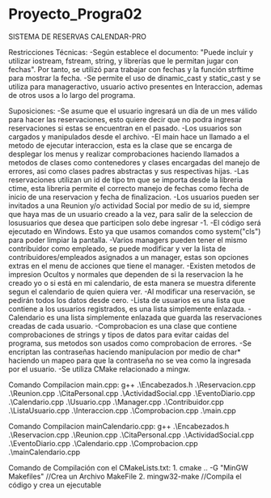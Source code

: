 # Proyecto_Progra02
SISTEMA DE RESERVAS CALENDAR-PRO


Restricciones Técnicas:
    -Según establece el documento: "Puede incluir y utilizar iostream, fstream, string, y librerías que le permitan jugar con fechas". Por tanto, se utilizó <ctime> para trabajar con fechas y la función strftime para mostrar la fecha.
    -Se permite el uso de  dinamic_cast y static_cast y se utiliza para manageractivo, usuario activo presentes en Interaccion, ademas de otros usos a lo largo del programa.

Suposiciones: 
    -Se asume que el usuario ingresará un día de un mes válido para hacer las reservaciones, esto quiere decir que no podra ingresar reservaciones si estas se encuentran en el pasado.
    -Los usuarios son cargados y manipulados desde el archivo.
    -El main hace un llamado a el metodo de ejecutar interaccion, esta es la clase que se encarga de desplegar los menus y realizar comprobaciones haciendo llamados a metodos de clases como contenedores y clases encargadas del manejo de errores, asi como clases padres abstractas y sus respectivas hijas.
    -Las reservaciones utilizan un id de tipo tm que se importa desde la libreria ctime, esta libreria permite el correcto manejo de fechas como fecha de inicio de una reservacion y fecha de finalizacion.
    -Los usuarios pueden ser invitados a una Reunion y/o actividad Social por medio de su id, siempre que haya mas de un usuario creado a la vez, para salir de la seleccion de losusuarios que desea que participen solo debe ingresar -1.
    -El código será ejecutado en Windows. Esto ya que usamos comandos como system("cls") para poder limpiar la pantalla.
    -Varios managers pueden tener el mismo contribuidor como empleado, se puede modificar y ver la lista de contribuidores/empleados asignados a un manager, estas son opciones extras en el menu de acciones que tiene el manager.
    -Existen metodos de impresion Ocultos y normales que dependen de si la reservacion la he creado yo o si está en mi calendario, de esta manera se muestra diferente segun el calendario de quien quiera ver.
    -Al modificar una reservación, se pedirán todos los datos desde cero.
    -Lista de usuarios es una lista que contiene a los usuarios registrados, es una lista simplemente enlazada.
    -Calendario es una lista simplemente enlazada que guarda las reservaciones creadas de cada usuario.
    -Comprobacion es una clase que contiene comprobaciones de strings y tipos de datos para evitar caidas del programa, sus metodos son usados como comprobacion de errores.
    -Se encriptan las contraseñas haciendo manipulacion por medio de char* haciendo un mapeo para que la contraseña no se vea como la ingresada por el usuario.
    -Se utiliza CMake relacionado a mingw.



Comando Compilacion main.cpp:
    g++ .\Encabezados.h .\Reservacion.cpp .\Reunion.cpp .\CitaPersonal.cpp .\ActividadSocial.cpp .\EventoDiario.cpp .\Calendario.cpp .\Usuario.cpp .\Manager.cpp .\Contribuidor.cpp .\ListaUsuario.cpp .\Interaccion.cpp .\Comprobacion.cpp .\main.cpp
    

Comando Compilacion mainCalendario.cpp:
    g++ .\Encabezados.h .\Reservacion.cpp .\Reunion.cpp .\CitaPersonal.cpp .\ActividadSocial.cpp .\EventoDiario.cpp .\Calendario.cpp .\Comprobacion.cpp .\mainCalendario.cpp


Comando de Compilación con el CMakeLists.txt:
    1. cmake .. -G "MinGW Makefiles"        //Crea un Archivo MakeFile
    2. mingw32-make                         //Compila el código y crea un ejecutable
